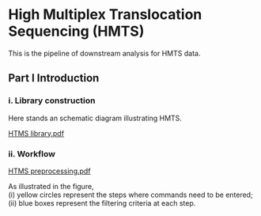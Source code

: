 # High Multiplex Translocation Sequencing (HMTS)
This is the pipeline of downstream analysis for HMTS data.

## Part I Introduction
### i. Library construction
Here stands an schematic diagram illustrating HMTS.

[HTMS library.pdf](https://github.com/user-attachments/files/19224761/HTMS.library.pdf)

### ii. Workflow

[HTMS preprocessing.pdf](https://github.com/user-attachments/files/19224833/HTMS.preprocessing.pdf)

As illustrated in the figure, \
(i) yellow circles represent the steps where commands need to be entered; \
(ii) blue boxes represent the filtering criteria at each step. 

